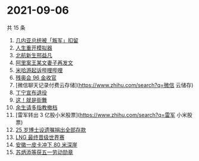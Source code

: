 # 2021-09-06

共 15 条

<!-- BEGIN ZHIHUSEARCH -->
<!-- 最后更新时间 Mon Sep 06 2021 12:13:55 GMT+0800 (China Standard Time) -->
1. [几内亚总统被「叛军」扣留](https://www.zhihu.com/search?q=几内亚)
1. [人生重开模拟器](https://www.zhihu.com/search?q=人生重开模拟器)
1. [北航新生邢益凡](https://www.zhihu.com/search?q=邢益凡)
1. [阿里案王某文妻子再发文](https://www.zhihu.com/search?q=王某文妻子)
1. [米哈游起诉哔哩哔哩](https://www.zhihu.com/search?q=哔哩哔哩)
1. [残奥会 96 金收官](https://www.zhihu.com/search?q=东京残奥会)
1. [微信聊天记录付费云存储](https://www.zhihu.com/search?q=微信 云储存)
1. [丁宁宣布退役](https://www.zhihu.com/search?q=丁宁)
1. [这！就是街舞](https://www.zhihu.com/search?q=这就是街舞)
1. [余生请多指教撤档](https://www.zhihu.com/search?q=余生请多指教)
1. [雷军转出 3 亿股小米股票](https://www.zhihu.com/search?q=雷军 小米股票)
1. [25 岁博士设遗嘱捐出全部存款](https://www.zhihu.com/search?q=博士捐出全部存款)
1. [LNG 最终晋级世界赛](https://www.zhihu.com/search?q=lng)
1. [安徽一皮卡冲下 80 米深崖](https://www.zhihu.com/search?q=安徽太湖)
1. [苏炳添等获五一劳动勋章](https://www.zhihu.com/search?q=五一劳动勋章)
<!-- END ZHIHUSEARCH -->

